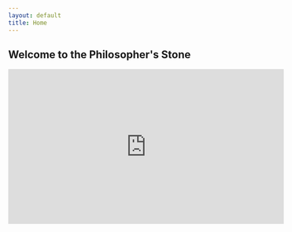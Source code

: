 ```yaml
---
layout: default
title: Home
---
```


## Welcome to the Philosopher's Stone

<iframe width="560" height="315" src="https://www.youtube-nocookie.com/embed/K2dQGE9-8D8?si=UHhu2ITTqMYlzIaO" title="YouTube video player" frameborder="0" allow="accelerometer; autoplay; clipboard-write; encrypted-media; gyroscope; picture-in-picture; web-share" referrerpolicy="strict-origin-when-cross-origin" allowfullscreen></iframe>
